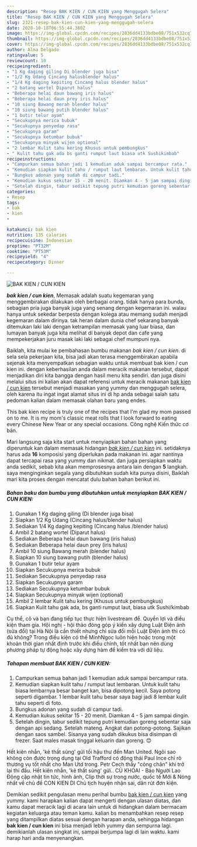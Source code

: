 ```yaml
---
description: "Resep BAK KIEN / CUN KIEN yang Menggugah Selera"
title: "Resep BAK KIEN / CUN KIEN yang Menggugah Selera"
slug: 2321-resep-bak-kien-cun-kien-yang-menggugah-selera
date: 2020-10-18T06:55:44.380Z
image: https://img-global.cpcdn.com/recipes/2836dd4133bdbe08/751x532cq70/bak-kien-cun-kien-foto-resep-utama.jpg
thumbnail: https://img-global.cpcdn.com/recipes/2836dd4133bdbe08/751x532cq70/bak-kien-cun-kien-foto-resep-utama.jpg
cover: https://img-global.cpcdn.com/recipes/2836dd4133bdbe08/751x532cq70/bak-kien-cun-kien-foto-resep-utama.jpg
author: Alma Delgado
ratingvalue: 5
reviewcount: 10
recipeingredient:
- "1 Kg daging giling Di blender juga bisa"
- "1/2 Kg Udang Cincang halusblender halus"
- "1/4 Kg daging kepiting Cincang halus blender halus"
- "2 batang wortel Diparut halus"
- "Beberapa helai daun bawang iris halus"
- "Beberapa helai daun prey iris halus"
- "10 siung Bawang merah blender halus"
- "10 siung bawang putih blender halus"
- "1 butir telur ayam"
- "Secukupnya merica bubuk"
- "Secukupnya penyedap rasa"
- "Secukupnya garam"
- "Secukupnya ketumbar bubuk"
- "Secukupnya minyak wijen optional"
- "2 lembar Kulit tahu kering Khusus untuk pembungkus"
- " Kulit tahu gak ada bs ganti rumput laut biasa utk Sushikimbab"
recipeinstructions:
- "Campurkan semua bahan jadi 1 kemudian aduk sampai bercampur rata."
- "Kemudian siapkan kulit tahu / rumput laut lembaran. Untuk kulit tahu biasa lembarnya besar banget kan, bisa dipotong kecil. Saya potong seperti digambar. 1 lembar kulit tahu besar saya bagi jadi 8 lembar kulit tahu seperti di foto."
- "Bungkus adonan yang sudah di campur tadi."
- "Kemudian kukus sekitar 15 - 20 menit. Diamkan 4 - 5 jam sampai dingin."
- "Setelah dingin, tabur sedikit tepung putri kemudian goreng sebentar saja dengan api sedang. Setelah mateng. Angkat dan potong-potong. Sajikan dengan saos sambel. Sisanya yang sudah dikukus bisa disimpan di frezer. Saat males masak tinggal keluarin dan goreng. 😊"
categories:
- Resep
tags:
- bak
- kien
- 

katakunci: bak kien  
nutrition: 135 calories
recipecuisine: Indonesian
preptime: "PT32M"
cooktime: "PT53M"
recipeyield: "4"
recipecategory: Dinner

---
```



![BAK KIEN / CUN KIEN](https://img-global.cpcdn.com/recipes/2836dd4133bdbe08/751x532cq70/bak-kien-cun-kien-foto-resep-utama.jpg)

<b><i>bak kien / cun kien</i></b>, Memasak adalah suatu kegemaran yang menggembirakan dilakukan oleh berbagai orang. tidak hanya para bunda, sebagian pria juga banyak juga yang senang dengan kegemaran ini. walau hanya untuk sekedar berpesta dengan kolega atau memang sudah menjadi kegemaran dalam dirinya. tak heran dalam dunia chef sekarang banyak ditemukan laki laki dengan ketrampilan memasak yang luar biasa, dan lumayan banyak juga kita melihat di banyak depot dan cafe yang mempekerjakan juru masak laki laki sebagai chef mumpuni nya.

Baiklah, kita mulai ke pembahasan bumbu makanan <i>bak kien / cun kien</i>. di sela sela pekerjaan kita, bisa jadi akan terasa menggembirakan apabila sejenak kita menyempatkan sebagian waktu untuk membuat bak kien / cun kien ini. dengan keberhasilan anda dalam meracik makanan tersebut, dapat menjadikan diri kita bangga dengan hasil menu kita sendiri. dan juga disini melalui situs ini kalian akan dapat referensi untuk meracik makanan <u>bak kien / cun kien</u> tersebut menjadi masakan yang yummy dan menggugah selera, oleh karena itu ingat ingat alamat situs ini di hp anda sebagai salah satu pedoman kalian dalam memasak olahan baru yang endes.

This bak kien recipe is truly one of the recipes that I&#39;m glad my mom passed on to me. It is my mom&#39;s classic meat rolls that I look forward to eating every Chinese New Year or any special occasions. Công nghệ Kiến thức cơ bản.


Mari langsung saja kita start untuk menyiapkan bahan bahan yang diperuntuk kan dalam memasak hidangan <u><i>bak kien / cun kien</i></u> ini. setidaknya harus ada <b>16</b> komposisi yang diperlukan pada makanan ini. agar nantinya dapat tercapai rasa yang yummy dan nikmat. dan juga persiapkan waktu anda sedikit, sebab kita akan memprosesnya antara lain dengan <b>5</b> langkah. saya menginginkan segala yang dibutuhkan sudah kita punya disini, Baiklah mari kita proses dengan mencatat dulu bahan bahan berikut ini.

<!--inarticleads1-->

##### Bahan baku dan bumbu yang dibutuhkan untuk menyiapkan BAK KIEN / CUN KIEN:

1. Gunakan 1 Kg daging giling (Di blender juga bisa)
1. Siapkan 1/2 Kg Udang (Cincang halus/blender halus)
1. Sediakan 1/4 Kg daging kepiting (Cincang halus /blender halus)
1. Ambil 2 batang wortel (Diparut halus)
1. Sediakan Beberapa helai daun bawang (iris halus)
1. Sediakan Beberapa helai daun prey (iris halus)
1. Ambil 10 siung Bawang merah (blender halus)
1. Siapkan 10 siung bawang putih (blender halus)
1. Gunakan 1 butir telur ayam
1. Siapkan Secukupnya merica bubuk
1. Sediakan Secukupnya penyedap rasa
1. Siapkan Secukupnya garam
1. Sediakan Secukupnya ketumbar bubuk
1. Siapkan Secukupnya minyak wijen (optional)
1. Ambil 2 lembar Kulit tahu kering (Khusus untuk pembungkus)
1. Siapkan  Kulit tahu gak ada, bs ganti rumput laut, biasa utk Sushi/kimbab


Cụ thể, cô và bạn đang tiếp tục thực hiện livestream để. Quyền lợi và điều kiện tham gia. Hội nghị - hội thảo đóng góp ý kiến xây dựng Luật Điện ảnh (sửa đổi) tại Hà Nội là cần thiết nhưng chỉ sửa đổi mỗi Luật Điện ảnh thì có đủ không? Trong điều kiện có thể MinhNgoc luôn hiện hoặc trong một khoản thời gian nhất định trước khi điều chỉnh, tốt nhất bạn nên dùng phương pháp tự động hoặc xây dựng hàm để kiểm tra với dữ liệu. 

<!--inarticleads2-->

##### Tahapan membuat BAK KIEN / CUN KIEN:

1. Campurkan semua bahan jadi 1 kemudian aduk sampai bercampur rata.
1. Kemudian siapkan kulit tahu / rumput laut lembaran. Untuk kulit tahu biasa lembarnya besar banget kan, bisa dipotong kecil. Saya potong seperti digambar. 1 lembar kulit tahu besar saya bagi jadi 8 lembar kulit tahu seperti di foto.
1. Bungkus adonan yang sudah di campur tadi.
1. Kemudian kukus sekitar 15 - 20 menit. Diamkan 4 - 5 jam sampai dingin.
1. Setelah dingin, tabur sedikit tepung putri kemudian goreng sebentar saja dengan api sedang. Setelah mateng. Angkat dan potong-potong. Sajikan dengan saos sambel. Sisanya yang sudah dikukus bisa disimpan di frezer. Saat males masak tinggal keluarin dan goreng. 😊


Hết kiên nhẫn, &#39;kẻ thất sủng&#39; gửi tối hậu thư đến Man United. Ngôi sao không còn được trọng dụng tại Old Trafford có động thái Paul Ince chỉ rõ thương vụ tốt nhất cho Man Utd trong. Petr Cech thấy &#34;cóng chân&#34; khi trở lại thi đấu. Hết kiên nhẫn, &#39;kẻ thất sủng&#39; gửi.. CỦ KHOAI - Báo Người Lao Động cập nhật tin tức, hình ảnh, Clip thời sự trong nước, quốc tế Mới &amp; Nóng nhất về chủ đề CON KIEN DI Chủ tịch huyện nhận sai, dân rút đơn kiện. 

Demikian sedikit pengulasan menu perihal bumbu <u>bak kien / cun kien</u> yang yummy. kami harapkan kalian dapat mengerti dengan ulasan diatas, dan kamu dapat meracik lagi di acara lain untuk di hidangkan dalam bermacam kegiatan keluarga atau teman kamu. kalian bs menambahkan resep resep yang ditampilkan diatas sesuai dengan harapan anda, sehingga hidangan <b>bak kien / cun kien</b> ini bisa menjadi lebih yummy dan sempurna lagi. demikianlah ulasan singkat ini, sampai berjumpa lagi di lain waktu. kami harap hari anda menyenangkan.
